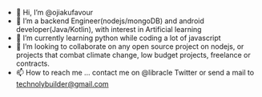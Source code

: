 - 👋 Hi, I’m @ojiakufavour
- 👀 I’m a backend Engineer(nodejs/mongoDB) and android developer(Java/Kotlin), with interest in Artificial learning
- 🌱 I’m currently learning python while coding a lot of javascript
- 💞️ I’m looking to collaborate on any open source project on nodejs, or projects that combat climate change, low budget projects, freelance or contracts. 
- 📫 How to reach me ... contact me on @libracle Twitter or send a mail to technolybuilder@gmail.com

<!---
ojiakufavour/ojiakufavour is a ✨ special ✨ repository because its `README.md` (this file) appears on your GitHub profile.
You can click the Preview link to take a look at your changes.
--->
